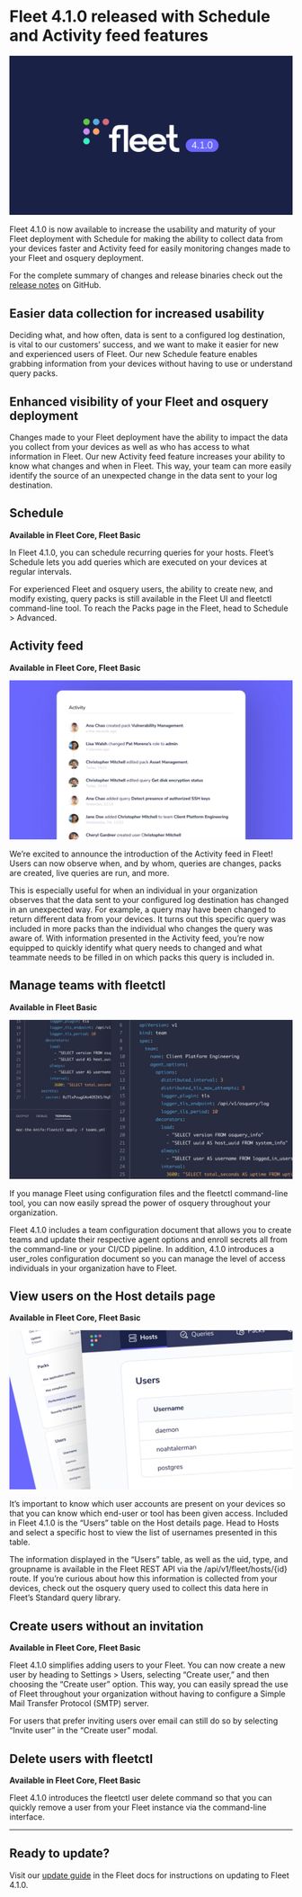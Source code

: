 # Fleet 4.1.0 released with Schedule and Activity feed features

![Fleet 4.1.0](../website/assets/images/articles/fleet-4.1.0-cover-1600x900@2x.jpg)

Fleet 4.1.0 is now available to increase the usability and maturity of your Fleet deployment with Schedule for making the ability to collect data from your devices faster and Activity feed for easily monitoring changes made to your Fleet and osquery deployment.

For the complete summary of changes and release binaries check out the [release notes](https://github.com/fleetdm/fleet/releases/tag/v4.1.0) on GitHub.

## Easier data collection for increased usability

Deciding what, and how often, data is sent to a configured log destination, is vital to our customers’ success, and we want to make it easier for new and experienced users of Fleet. Our new Schedule feature enables grabbing information from your devices without having to use or understand query packs.

## Enhanced visibility of your Fleet and osquery deployment
Changes made to your Fleet deployment have the ability to impact the data you collect from your devices as well as who has access to what information in Fleet. Our new Activity feed feature increases your ability to know what changes and when in Fleet. This way, your team can more easily identify the source of an unexpected change in the data sent to your log destination.

## Schedule
**Available in Fleet Core, Fleet Basic**

In Fleet 4.1.0, you can schedule recurring queries for your hosts. Fleet’s Schedule lets you add queries which are executed on your devices at regular intervals.

For experienced Fleet and osquery users, the ability to create new, and modify existing, query packs is still available in the Fleet UI and fleetctl command-line tool. To reach the Packs page in the Fleet, head to Schedule > Advanced.

## Activity feed
**Available in Fleet Core, Fleet Basic**

![Activity feed](../website/assets/images/articles/fleet-4.1.0-1-700x393@2x.jpg)

We’re excited to announce the introduction of the Activity feed in Fleet! Users can now observe when, and by whom, queries are changes, packs are created, live queries are run, and more.

This is especially useful for when an individual in your organization observes that the data sent to your configured log destination has changed in an unexpected way. For example, a query may have been changed to return different data from your devices. It turns out this specific query was included in more packs than the individual who changes the query was aware of. With information presented in the Activity feed, you’re now equipped to quickly identify what query needs to changed and what teammate needs to be filled in on which packs this query is included in.

## Manage teams with fleetctl
**Available in Fleet Basic**

![Manage teams with fleetctl](../website/assets/images/articles/fleet-4.1.0-2-700x393@2x.jpg)

If you manage Fleet using configuration files and the fleetctl command-line tool, you can now easily spread the power of osquery throughout your organization.

Fleet 4.1.0 includes a team configuration document that allows you to create teams and update their respective agent options and enroll secrets all from the command-line or your CI/CD pipeline. In addition, 4.1.0 introduces a user_roles configuration document so you can manage the level of access individuals in your organization have to Fleet.

## View users on the Host details page
**Available in Fleet Core, Fleet Basic**

![Activity feed](../website/assets/images/articles/fleet-4.1.0-3-700x393@2x.jpg)

It’s important to know which user accounts are present on your devices so that you can know which end-user or tool has been given access. Included in Fleet 4.1.0 is the “Users” table on the Host details page. Head to Hosts and select a specific host to view the list of usernames presented in this table.

The information displayed in the “Users” table, as well as the uid, type, and groupname is available in the Fleet REST API via the /api/v1/fleet/hosts/{id} route. If you’re curious about how this information is collected from your devices, check out the osquery query used to collect this data here in Fleet’s Standard query library.

## Create users without an invitation
**Available in Fleet Core, Fleet Basic**

Fleet 4.1.0 simplifies adding users to your Fleet. You can now create a new user by heading to Settings > Users, selecting “Create user,” and then choosing the “Create user” option. This way, you can easily spread the use of Fleet throughout your organization without having to configure a Simple Mail Transfer Protocol (SMTP) server.

For users that prefer inviting users over email can still do so by selecting “Invite user” in the “Create user” modal.

## Delete users with fleetctl
**Available in Fleet Core, Fleet Basic**

Fleet 4.1.0 introduces the fleetctl user delete command so that you can quickly remove a user from your Fleet instance via the command-line interface.

---

## Ready to update?

Visit our [update guide](https://fleetdm.com/docs/using-fleet/updating-fleet) in the Fleet docs for instructions on updating to Fleet 4.1.0.

<meta name="category" value="releases">
<meta name="authorFullName" value="Noah Talerman">
<meta name="authorGitHubUsername" value="noahtalerman">
<meta name="publishedOn" value="2021-07-27">
<meta name="articleTitle" value="Fleet 4.1.0 released with Schedule and Activity feed features">
<meta name="articleImageUrl" value="../website/assets/images/articles/fleet-4.1.0-cover-1600x900@2x.jpg">